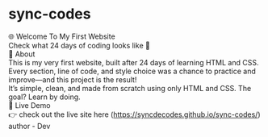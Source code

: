 # sync-codes
🌐 Welcome To My First Website
<br>
Check what 24 days of coding looks like 🚀
<br>
🎉 About
<br>
This is my very first website, built after 24 days of learning HTML and CSS. Every section, line of code, and style choice was a chance to practice and improve—and this project is the result!
<br>
It’s simple, clean, and made from scratch using only HTML and CSS. The goal? Learn by doing.
<br>
🔗 Live Demo
<br>
👉 check out the live site here (https://syncdecodes.github.io/sync-codes/)
<br>
author - Dev


